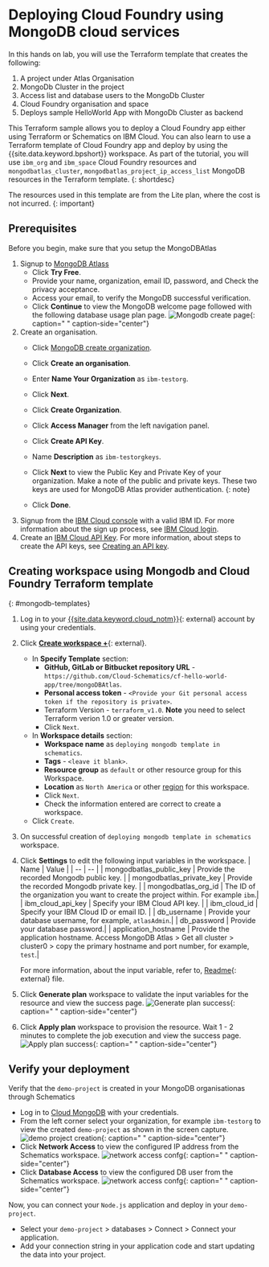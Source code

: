 # Deploying Cloud Foundry using MongoDB cloud services

In this hands on lab, you will use the Terraform template that creates the following:
1. A project under Atlas Organisation
2. MongoDb Cluster in the project
3. Access list and database users to the MongoDb Cluster
4. Cloud Foundry organisation and space
5. Deploys sample HelloWorld App with MongoDb Cluster as backend

This Terraform sample allows you to deploy a Cloud Foundry app either using Terraform or Schematics on IBM Cloud. You can also learn to use a Terraform template of Cloud Foundry app and deploy by using the {{site.data.keyword.bpshort}} workspace. As part of the tutorial, you will use `ibm_org` and `ibm_space` Cloud Foundry resources and `mongodbatlas_cluster`, `mongodbatlas_project_ip_access_list` MongoDB resources in the Terraform template.
{: shortdesc}

The resources used in this template are from the Lite plan, where the cost is not incurred.
{: important}

## Prerequisites

Before you begin, make sure that you setup the MongoDBAtlas
1. Signup to [MongoDB Atlass](https://www.mongodb.com/cloud)
    - Click **Try Free**.
    - Provide your name, organization, email ID, password, and Check the privacy acceptance.
    - Access your email, to verify the MongoDB successful verification.
    - Click **Continue** to view the MongoDB welcome page followed with the following database usage plan page.
      ![Mongodb create page](../images/mongodbcreate.png){: caption=" " caption-side="center"}
2. Create an organisation. 
    - Click [MongoDB create organization](https://cloud.mongodb.com/v2#/preferences/organizations/create).
    - Click **Create an organisation**.
    - Enter **Name Your Organization** as `ibm-testorg`.
    - Click **Next**.
    - Click **Create Organization**.
    - Click **Access Manager** from the left navigation panel.
    - Click **Create API Key**.
    - Name **Description** as `ibm-testorgkeys`.
    - Click **Next** to view the Public Key and Private Key of your organization. 
      Make a note of the public and private keys. These two keys are used for MongoDB Atlas provider authentication.
      {: note}
    
    - Click **Done**.
3. Signup from the [IBM Cloud console](https://cloud.ibm.com) with a valid IBM ID. For more information about the sign up process, see [IBM Cloud login](https://cloud.ibm.com/docs/account?topic=account-login-sequence).
4. Create an [IBM Cloud API Key](https://cloud.ibm.com/iam/apikeys). For more information, about steps to create the API keys, see [Creating an API key](https://cloud.ibm.com/docs/account?topic=account-userapikey&interface=ui#create_user_key).

## Creating workspace using Mongodb and Cloud Foundry Terraform template 
{: #mongodb-templates}

1. Log in to your [{{site.data.keyword.cloud_notm}}](https://cloud.ibm.com/workspaces){: external} account by using your credentials.
2. Click [**Create workspace +**](https://cloud.ibm.com/schematics/workspaces/create){: external}.
    - In **Specify Template** section:
        - **GitHub, GitLab or Bitbucket repository URL** - `https://github.com/Cloud-Schematics/cf-hello-world-app/tree/mongoDBAtlas`.
        - **Personal access token** - `<Provide your Git personal access token if the repository is private>`.
        - Terraform Version - `terraform_v1.0`. **Note** you need to select Terraform verion 1.0 or greater version.
        - Click `Next`.
    - In **Workspace details** section:
        - **Workspace name** as `deploying mongodb template in schematics`.
        - **Tags** - `<leave it blank>`.
        - **Resource group** as `default` or other resource group for this Workspace. 
        - **Location** as `North America` or other [region](/docs/schematics?topic=schematics-multi-region-deployment) for this workspace.
        - Click `Next`.
        - Check the information entered are correct to create a workspace.
    - Click `Create`.
3. On successful creation of `deploying mongodb template in schematics` workspace. 
4. Click **Settings** to edit the following input variables in the workspace. 
    | Name | Value |
    | -- | -- |
    | mongodbatlas_public_key | Provide the recorded Mongodb public key. |
    | mongodbatlas_private_key | Provide the recorded Mongodb private key. |
    | mongodbatlas_org_id | The ID of the organization you want to create the project within. For example `ibm`.|
    | ibm_cloud_api_key | Specify your IBM Cloud API key. |
    | ibm_cloud_id | Specify your IBM Cloud ID or email ID. |
    | db_username | Provide your database username, for example, `atlasAdmin`.|
    | db_password | Provide your database password.|
    | application_hostname | Provide the application hostname. Access MongoDB Atlas > Get all cluster > cluster0 > copy the primary hostname and port number, for example, `test`.|

    For more information, about the input variable, refer to, [Readme](https://github.com/Cloud-Schematics/cf-hello-world-app/blob/main/README.md){: external} file.
5. Click **Generate plan** workspace to validate the input variables for the resource and view the success page.
   ![Generate plan success](../images/generateplansuccess.png){: caption=" " caption-side="center"}
6. Click **Apply plan** workspace to provision the resource. Wait 1 - 2 minutes to complete the job execution and view the success page.
   ![Apply plan success](../images/applyplansuccess.png){: caption=" " caption-side="center"}

## Verify your deployment

Verify that the `demo-project` is created in your MongoDB organisationas through Schematics 
- Log in to [Cloud MongoDB](https://cloud.mongodb.com) with your credentials.
- From the left corner select your organization, for example `ibm-testorg` to view the created `demo-project` as shown in the screen capture.
   ![demo project creation](../images/demo-project.png){: caption=" " caption-side="center"}
- Click **Network Access** to view the configured IP address from the Schematics workspace.
   ![network access confg](../images/networkaccess.png){: caption=" " caption-side="center"}
- Click **Database Access** to view the configured DB user from the Schematics workspace.
   ![network access confg](../images/databaseaccess.png){: caption=" " caption-side="center"}

Now, you can connect your `Node.js` application and deploy in your `demo-project`.

- Select your `demo-project` > databases > Connect > Connect your application.
- Add your connection string in your application code and start updating the data into your project.
